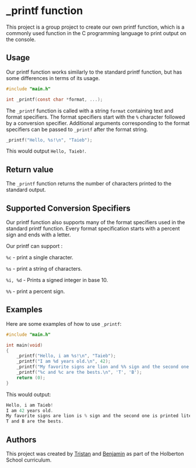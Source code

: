 
# _printf function

This project is a group project to create our own printf function, which is a commonly used function in the C programming language to print output on the console.

## Usage

Our printf function works similarly to the standard printf function, but has some differences in terms of its usage.

```c
#include "main.h"

int _printf(const char *format, ...);
```
The `_printf` function is called with a string `format` containing text and format specifiers. The format specifiers start with the `%` character followed by a conversion specifier. Additional arguments corresponding to the format specifiers can be passed to `_printf` after the format string.

```c
_printf("Hello, %s!\n", "Taieb");
```
This would output `Hello, Taieb!`.

## Return value

The `_printf` function returns the number of characters printed to the standard output.

## Supported Conversion Specifiers

Our printf function also supports many of the format specifiers used in the standard printf function. 
Every format specification starts with a percent sign and ends with a letter. 

Our printf can support :

`%c` - print a single character.

`%s` - print a string of characters.

`%i, %d` - Prints a signed integer in base 10.

`%%` - print a percent sign.

## Examples

Here are some examples of how to use `_printf`:

```c
#include "main.h"

int main(void)
{
    _printf("Hello, i am %s!\n", "Taieb");
    _printf("I am %d years old.\n", 42);
    _printf("My favorite signs are lion and %% sign and the second one is printed literally.\n");
    _printf("%c and %c are the bests.\n", 'T', 'B');
    return (0);
}
```
This would output:

```c
Hello, i am Taieb!
I am 42 years old.
My favorite signs are lion is % sign and the second one is printed literally.
T and B are the bests.
```

## Authors

This project was created by [Tristan](https://github.com/Irrisam) and [Benjamin](https://github.com/yliaze) as part of the Holberton School curriculum.

